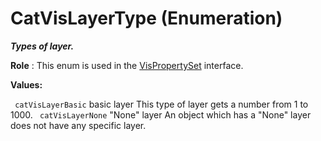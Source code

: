 # CatVisLayerType (Enumeration)

**_Types of layer._**

**Role** : This enum is used in the [VisPropertySet](../InfInterfaces/interface_VisPropertySet_43128.md) interface.

**Values:**

` catVisLayerBasic`      basic layer
This type of layer gets a number from 1 to 1000.
` catVisLayerNone`      "None" layer
An object which has a "None" layer does not have any specific layer.